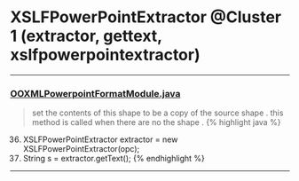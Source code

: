 # XSLFPowerPointExtractor @Cluster 1 (extractor, gettext, xslfpowerpointextractor)

***

### [OOXMLPowerpointFormatModule.java](https://searchcode.com/codesearch/view/12809850/)
> set the contents of this shape to be a copy of the source shape . this method is called when there are no the shape . 
{% highlight java %}
36. XSLFPowerPointExtractor extractor = new XSLFPowerPointExtractor(opc);
37. String s = extractor.getText();
{% endhighlight %}

***

